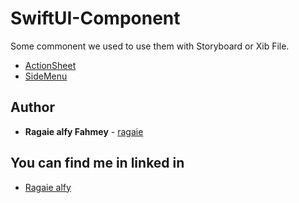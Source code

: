 # SwiftUI-Component

Some commonent we used to use them with Storyboard or Xib File.
 
- [ActionSheet](https://github.com/ragaie/SwiftUI-Component/blob/master/ActionSheet.md)
- [SideMenu](https://github.com/ragaie/SwiftUI-Component/blob/master/Sidemenu-SwiftUI.md)

## Author

* **Ragaie alfy Fahmey**  - [ragaie](https://github.com/ragaie)

## You can find me in linked in 
- [Ragaie alfy](www.linkedin.com/in/ragaie-alfy)

